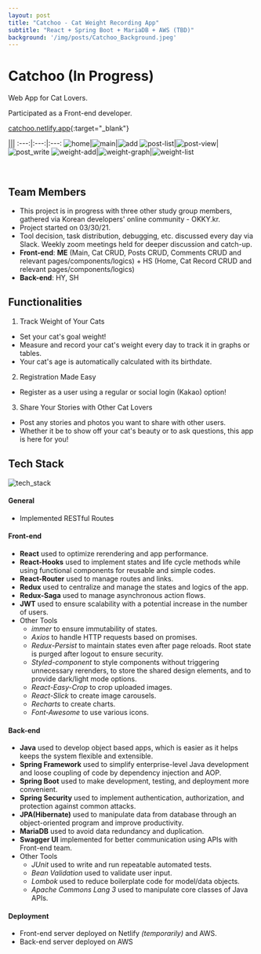 ```yaml
---
layout: post
title: "Catchoo - Cat Weight Recording App"
subtitle: "React + Spring Boot + MariaDB + AWS (TBD)"
background: '/img/posts/Catchoo_Background.jpeg'
---
```

# Catchoo (In Progress)
Web App for Cat Lovers.

Participated as a Front-end developer.

[catchoo.netlify.app](https://catchoo.netlify.app){:target="_blank"}

|||
:---:|:---:|:---:
![home](/img/posts/Catchoo_home.png)|![main](/img/posts/Catchoo_main.png)|![add](/img/posts/Catchoo_add.png)
![post-list](/img/posts/Catchoo_post_list.png)|![post-view](/img/posts/Catchoo_post_view.png)|![post_write](/img/posts/Catchoo_post_write.png)
![weight-add](/img/posts/Catchoo_weight.png)|![weight-graph](/img/posts/Catchoo_weight-graph.png)|![weight-list](/img/posts/Catchoo_weight_list.png)

<br />

## Team Members
- This project is in progress with three other study group members, gathered via Korean developers' online community - OKKY.kr.
- Project started on 03/30/21.
- Tool decision, task distribution, debugging, etc. discussed every day via Slack. Weekly zoom meetings held for deeper discussion and catch-up.
- **Front-end**: **ME** (Main, Cat CRUD, Posts CRUD, Comments CRUD and relevant pages/components/logics) + HS (Home, Cat Record CRUD and relevant pages/components/logics)
- **Back-end**: HY, SH <br />

## Functionalities
1. Track Weight of Your Cats
- Set your cat's goal weight!
- Measure and record your cat's weight every day to track it in graphs or tables.
- Your cat's age is automatically calculated with its birthdate.

2. Registration Made Easy
- Register as a user using a regular or social login (Kakao) option!

3. Share Your Stories with Other Cat Lovers
- Post any stories and photos you want to share with other users.
- Whether it be to show off your cat's beauty or to ask questions, this app is here for you! <br />

## Tech Stack
![tech_stack](/img/posts/Catchoo_tech_stack.png) <br/>

#### General
- Implemented RESTful Routes <br/>

#### Front-end
- **React** used to optimize rerendering and app performance.
- **React-Hooks** used to implement states and life cycle methods while using functional components for reusable and simple codes.
- **React-Router** used to manage routes and links.
- **Redux** used to centralize and manage the states and logics of the app.
- **Redux-Saga** used to manage asynchronous action flows.
- **JWT** used to ensure scalability with a potential increase in the number of users.
- Other Tools
  * _immer_ to ensure immutability of states.
  * _Axios_ to handle HTTP requests based on promises.
  * _Redux-Persist_ to maintain states even after page reloads. Root state is purged after logout to ensure security. 
  * _Styled-component_ to style components without triggering unnecessary rerenders, to store the shared design elements, and to provide dark/light mode options.
  * _React-Easy-Crop_ to crop uploaded images.
  * _React-Slick_ to create image carousels.
  * _Recharts_ to create charts.
  * _Font-Awesome_  to use various icons.

#### Back-end
- **Java** used to develop object based apps, which is easier as it helps keeps the system flexible and extensible.
- **Spring Framework** used to simplify enterprise-level Java development and loose coupling of code by dependency injection and AOP.
- **Spring Boot** used to make development, testing, and deployment more convenient.
- **Spring Security** used to implement authentication, authorization, and protection against common attacks.
- **JPA(Hibernate)** used to manipulate data from database through an object-oriented program and improve productivity.
- **MariaDB** used to avoid data redundancy and duplication.
- **Swagger UI** implemented for better communication using APIs with Front-end team.
- Other Tools
  - *JUnit* used to write and run repeatable automated tests.
  - *Bean Validation* used to validate user input.
  - *Lombok* used to reduce boilerplate code for model/data objects. 
  - *Apache Commons Lang 3* used to manipulate core classes of Java APIs.

#### Deployment
- Front-end server deployed on Netlify *(temporarily)* and AWS.
- Back-end server deployed on AWS